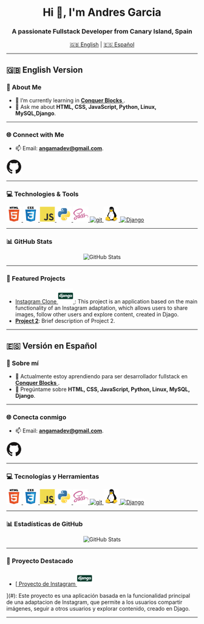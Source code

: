 <h1 align="center">Hi 👋, I'm Andres Garcia</h1>
<h3 align="center">A passionate Fullstack Developer from Canary Island, Spain</h3>

<p align="center">
  <a href="#english-version">🇬🇧 English</a> | <a href="#versión-en-español">🇪🇸 Español</a>
</p>

---

## 🇬🇧 English Version  

### 🌟 About Me  
- 🌱 I’m currently learning in 
<a href="https://www.conquerblocks.com/" target="_blank" rel="noreferrer">**Conquer Blocks** </a>.  
- 💬 Ask me about **HTML, CSS, JavaScript, Python, Linux, MySQL,Django**.  

---

### 🌐 Connect with Me  
- 📫 Email: **angamadev@gmail.com**.  

<p align="left">
<a href="https://github.com/angamadev" target="_blank" rel="noreferrer"> 
  <img src="https://raw.githubusercontent.com/devicons/devicon/master/icons/github/github-original.svg" alt="GitHub" width="40" height="40"/> 
</a>
</p>

---

### 💻 Technologies & Tools  
<p align="left">
<a href="https://www.w3.org/html/" target="_blank" rel="noreferrer"> <img src="https://raw.githubusercontent.com/devicons/devicon/master/icons/html5/html5-original-wordmark.svg" alt="html5" width="40" height="40"/> </a>
<a href="https://www.w3schools.com/css/" target="_blank" rel="noreferrer"> <img src="https://raw.githubusercontent.com/devicons/devicon/master/icons/css3/css3-original-wordmark.svg" alt="css3" width="40" height="40"/> </a> 
<a href="https://developer.mozilla.org/en-US/docs/Web/JavaScript" target="_blank" rel="noreferrer"> <img src="https://raw.githubusercontent.com/devicons/devicon/master/icons/javascript/javascript-original.svg" alt="javascript" width="40" height="40"/> </a>
<a href="https://www.python.org" target="_blank" rel="noreferrer"> <img src="https://raw.githubusercontent.com/devicons/devicon/master/icons/python/python-original.svg" alt="python" width="40" height="40"/> </a> 
<a href="https://sass-lang.com" target="_blank" rel="noreferrer"> <img src="https://raw.githubusercontent.com/devicons/devicon/master/icons/sass/sass-original.svg" alt="sass" width="40" height="40"/> </a> 
<a href="https://git-scm.com/" target="_blank" rel="noreferrer"> <img src="https://www.vectorlogo.zone/logos/git-scm/git-scm-icon.svg" alt="git" width="40" height="40"/> </a> 
<a href="https://www.linux.org/" target="_blank" rel="noreferrer"> <img src="https://raw.githubusercontent.com/devicons/devicon/master/icons/linux/linux-original.svg" alt="linux" width="40" height="40"/> </a> 
<a href="https://www.djangoproject.com/" target="_blank" rel="noreferrer"> 
  <img src="  https://cdn.iconscout.com/icon/free/png-512/free-django-11-1175036.png?f=webp&w=256" alt="Django" width="40" height="40" style="background-color:white;"/> 
</a>
<!-- More icons here -->
</p>

---

### 📊 GitHub Stats  
<p align="center">
  <img src="https://github-readme-stats.vercel.app/api?username=angamadev&show_icons=true&theme=tokyonight" alt="GitHub Stats" width="400"/>
</p>

---

### 📁 Featured Projects  
- [<a href="https://github.com/angamadev/Instagram" target="_blank" rel="noreferrer"> Instagram Clone
  <img src="https://raw.githubusercontent.com/devicons/devicon/master/icons/django/django-original.svg" alt="Django" width="40" height="40" /> 
</a>](#): This project is an application based on the main functionality of an Instagram adaptation, which allows users to share images, follow other users and explore content, created in Djago.  
- [**Project 2**](#): Brief description of Project 2.  

---

## 🇪🇸 Versión en Español  

### 🌟 Sobre mí  
- 🌱 Actualmente estoy aprendiendo para ser desarrollador fullstack en <a href="https://www.conquerblocks.com/" target="_blank" rel="noreferrer">**Conquer Blocks** </a>.  
- 💬 Pregúntame sobre **HTML, CSS, JavaScript, Python, Linux, MySQL, Django**.  

---

### 🌐 Conecta conmigo 
- 📫 Email: **angamadev@gmail.com**.  

<p align="left">
<a href="https://github.com/angamadev" target="_blank" rel="noreferrer"> 
  <img src="https://raw.githubusercontent.com/devicons/devicon/master/icons/github/github-original.svg" alt="GitHub" width="40" height="40"/> 
</a>
</p>

---

### 💻 Tecnologías y Herramientas  
<p align="left">
<a href="https://www.w3.org/html/" target="_blank" rel="noreferrer"> <img src="https://raw.githubusercontent.com/devicons/devicon/master/icons/html5/html5-original-wordmark.svg" alt="html5" width="40" height="40"/> </a>
<a href="https://www.w3schools.com/css/" target="_blank" rel="noreferrer"> <img src="https://raw.githubusercontent.com/devicons/devicon/master/icons/css3/css3-original-wordmark.svg" alt="css3" width="40" height="40"/> </a> 
<a href="https://developer.mozilla.org/en-US/docs/Web/JavaScript" target="_blank" rel="noreferrer"> <img src="https://raw.githubusercontent.com/devicons/devicon/master/icons/javascript/javascript-original.svg" alt="javascript" width="40" height="40"/> </a>
<a href="https://www.python.org" target="_blank" rel="noreferrer"> <img src="https://raw.githubusercontent.com/devicons/devicon/master/icons/python/python-original.svg" alt="python" width="40" height="40"/> </a> 
<a href="https://sass-lang.com" target="_blank" rel="noreferrer"> <img src="https://raw.githubusercontent.com/devicons/devicon/master/icons/sass/sass-original.svg" alt="sass" width="40" height="40"/> </a> 
<a href="https://git-scm.com/" target="_blank" rel="noreferrer"> <img src="https://www.vectorlogo.zone/logos/git-scm/git-scm-icon.svg" alt="git" width="40" height="40"/> </a> 
<a href="https://www.linux.org/" target="_blank" rel="noreferrer"> <img src="https://raw.githubusercontent.com/devicons/devicon/master/icons/linux/linux-original.svg" alt="linux" width="40" height="40"/> </a> 
<a href="https://www.djangoproject.com/" target="_blank" rel="noreferrer"> 
  <img src="  https://cdn.iconscout.com/icon/free/png-512/free-django-11-1175036.png?f=webp&w=256" alt="Django" width="40" height="40" style="background-color:white;"/> 
</a>
<!-- More icons here -->
</p>

---

### 📊 Estadísticas de GitHub  
<p align="center">
  <img src="https://github-readme-stats.vercel.app/api?username=angamadev&show_icons=true&theme=tokyonight" alt="GitHub Stats" width="400"/>
</p>

---

### 📁 Proyecto Destacado  
- [<a href="https://github.com/angamadev/Instagram" target="_blank" rel="noreferrer"> Proyecto de Instagram
  <img src="https://raw.githubusercontent.com/devicons/devicon/master/icons/django/django-original.svg" alt="Django" width="40" height="40" /> 
</a>
](#): Este proyecto es una aplicación basada en la funcionalidad principal de una adaptacion de Instagram, que permite a los usuarios compartir imágenes, seguir a otros usuarios y explorar contenido, creado en Djago.  

---

